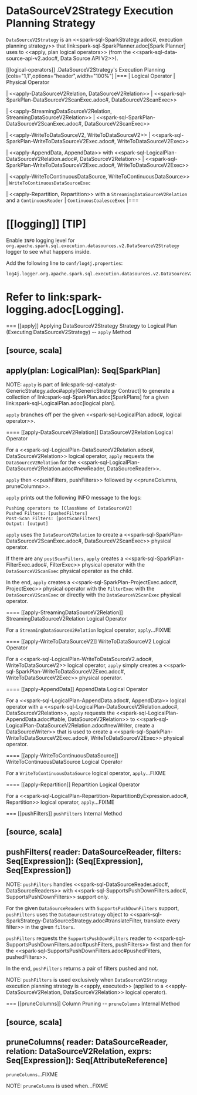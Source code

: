 # DataSourceV2Strategy Execution Planning Strategy

`DataSourceV2Strategy` is an <<spark-sql-SparkStrategy.adoc#, execution planning strategy>> that link:spark-sql-SparkPlanner.adoc[Spark Planner] uses to <<apply, plan logical operators>> (from the <<spark-sql-data-source-api-v2.adoc#, Data Source API V2>>).

[[logical-operators]]
.DataSourceV2Strategy's Execution Planning
[cols="1,1",options="header",width="100%"]
|===
| Logical Operator
| Physical Operator

| <<apply-DataSourceV2Relation, DataSourceV2Relation>>
| <<spark-sql-SparkPlan-DataSourceV2ScanExec.adoc#, DataSourceV2ScanExec>>

| <<apply-StreamingDataSourceV2Relation, StreamingDataSourceV2Relation>>
| <<spark-sql-SparkPlan-DataSourceV2ScanExec.adoc#, DataSourceV2ScanExec>>

| <<apply-WriteToDataSourceV2, WriteToDataSourceV2>>
| <<spark-sql-SparkPlan-WriteToDataSourceV2Exec.adoc#, WriteToDataSourceV2Exec>>

| <<apply-AppendData, AppendData>> with <<spark-sql-LogicalPlan-DataSourceV2Relation.adoc#, DataSourceV2Relation>>
| <<spark-sql-SparkPlan-WriteToDataSourceV2Exec.adoc#, WriteToDataSourceV2Exec>>

| <<apply-WriteToContinuousDataSource, WriteToContinuousDataSource>>
| `WriteToContinuousDataSourceExec`

| <<apply-Repartition, Repartition>> with a `StreamingDataSourceV2Relation` and a `ContinuousReader`
| `ContinuousCoalesceExec`
|===

[[logging]]
[TIP]
====
Enable `INFO` logging level for `org.apache.spark.sql.execution.datasources.v2.DataSourceV2Strategy` logger to see what happens inside.

Add the following line to `conf/log4j.properties`:

```
log4j.logger.org.apache.spark.sql.execution.datasources.v2.DataSourceV2Strategy=INFO
```

Refer to link:spark-logging.adoc[Logging].
====

=== [[apply]] Applying DataSourceV2Strategy Strategy to Logical Plan (Executing DataSourceV2Strategy) -- `apply` Method

[source, scala]
----
apply(plan: LogicalPlan): Seq[SparkPlan]
----

NOTE: `apply` is part of link:spark-sql-catalyst-GenericStrategy.adoc#apply[GenericStrategy Contract] to generate a collection of link:spark-sql-SparkPlan.adoc[SparkPlans] for a given link:spark-sql-LogicalPlan.adoc[logical plan].

`apply` branches off per the given <<spark-sql-LogicalPlan.adoc#, logical operator>>.

==== [[apply-DataSourceV2Relation]] DataSourceV2Relation Logical Operator

For a <<spark-sql-LogicalPlan-DataSourceV2Relation.adoc#, DataSourceV2Relation>> logical operator, `apply` requests the `DataSourceV2Relation` for the <<spark-sql-LogicalPlan-DataSourceV2Relation.adoc#newReader, DataSourceReader>>.

`apply` then <<pushFilters, pushFilters>> followed by <<pruneColumns, pruneColumns>>.

`apply` prints out the following INFO message to the logs:

```
Pushing operators to [ClassName of DataSourceV2]
Pushed Filters: [pushedFilters]
Post-Scan Filters: [postScanFilters]
Output: [output]
```

`apply` uses the `DataSourceV2Relation` to create a <<spark-sql-SparkPlan-DataSourceV2ScanExec.adoc#, DataSourceV2ScanExec>> physical operator.

If there are any `postScanFilters`, `apply` creates a <<spark-sql-SparkPlan-FilterExec.adoc#, FilterExec>> physical operator with the `DataSourceV2ScanExec` physical operator as the child.

In the end, `apply` creates a <<spark-sql-SparkPlan-ProjectExec.adoc#, ProjectExec>> physical operator with the `FilterExec` with the `DataSourceV2ScanExec` or directly with the `DataSourceV2ScanExec` physical operator.

==== [[apply-StreamingDataSourceV2Relation]] StreamingDataSourceV2Relation Logical Operator

For a `StreamingDataSourceV2Relation` logical operator, `apply`...FIXME

==== [[apply-WriteToDataSourceV2]] WriteToDataSourceV2 Logical Operator

For a <<spark-sql-LogicalPlan-WriteToDataSourceV2.adoc#, WriteToDataSourceV2>> logical operator, `apply` simply creates a <<spark-sql-SparkPlan-WriteToDataSourceV2Exec.adoc#, WriteToDataSourceV2Exec>> physical operator.

==== [[apply-AppendData]] AppendData Logical Operator

For a <<spark-sql-LogicalPlan-AppendData.adoc#, AppendData>> logical operator with a <<spark-sql-LogicalPlan-DataSourceV2Relation.adoc#, DataSourceV2Relation>>, `apply` requests the <<spark-sql-LogicalPlan-AppendData.adoc#table, DataSourceV2Relation>> to <<spark-sql-LogicalPlan-DataSourceV2Relation.adoc#newWriter, create a DataSourceWriter>> that is used to create a <<spark-sql-SparkPlan-WriteToDataSourceV2Exec.adoc#, WriteToDataSourceV2Exec>> physical operator.

==== [[apply-WriteToContinuousDataSource]] WriteToContinuousDataSource Logical Operator

For a `WriteToContinuousDataSource` logical operator, `apply`...FIXME

==== [[apply-Repartition]] Repartition Logical Operator

For a <<spark-sql-LogicalPlan-Repartition-RepartitionByExpression.adoc#, Repartition>> logical operator, `apply`...FIXME

=== [[pushFilters]] `pushFilters` Internal Method

[source, scala]
----
pushFilters(
  reader: DataSourceReader,
  filters: Seq[Expression]): (Seq[Expression], Seq[Expression])
----

NOTE: `pushFilters` handles <<spark-sql-DataSourceReader.adoc#, DataSourceReaders>> with <<spark-sql-SupportsPushDownFilters.adoc#, SupportsPushDownFilters>> support only.

For the given `DataSourceReaders` with `SupportsPushDownFilters` support, `pushFilters` uses the `DataSourceStrategy` object to <<spark-sql-SparkStrategy-DataSourceStrategy.adoc#translateFilter, translate every filter>> in the given `filters`.

`pushFilters` requests the `SupportsPushDownFilters` reader to <<spark-sql-SupportsPushDownFilters.adoc#pushFilters, pushFilters>> first and then for the <<spark-sql-SupportsPushDownFilters.adoc#pushedFilters, pushedFilters>>.

In the end, `pushFilters` returns a pair of filters pushed and not.

NOTE: `pushFilters` is used exclusively when `DataSourceV2Strategy` execution planning strategy is <<apply, executed>> (applied to a <<apply-DataSourceV2Relation, DataSourceV2Relation>> logical operator).

=== [[pruneColumns]] Column Pruning -- `pruneColumns` Internal Method

[source, scala]
----
pruneColumns(
  reader: DataSourceReader,
  relation: DataSourceV2Relation,
  exprs: Seq[Expression]): Seq[AttributeReference]
----

`pruneColumns`...FIXME

NOTE: `pruneColumns` is used when...FIXME
